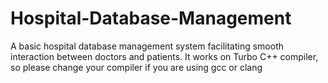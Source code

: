 # Hospital-Database-Management
A basic hospital database management system facilitating smooth interaction between doctors and patients.
It works on Turbo C++ compiler, so please change your compiler if you are using gcc or clang
